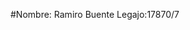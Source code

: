 #Nombre: Ramiro Buente                                                                                                                 Legajo:17870/7
